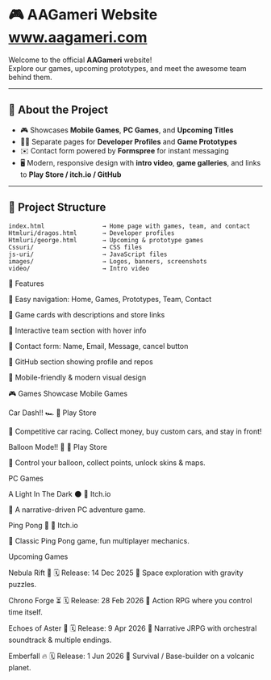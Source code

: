 # 🎮 AAGameri Website   www.aagameri.com

Welcome to the official **AAGameri** website!  
Explore our games, upcoming prototypes, and meet the awesome team behind them.  

---

## 🌟 About the Project
- 🎮 Showcases **Mobile Games**, **PC Games**, and **Upcoming Titles**  
- 👨‍💻 Separate pages for **Developer Profiles** and **Game Prototypes**  
- ✉️ Contact form powered by **Formspree** for instant messaging  
- 🖥️ Modern, responsive design with **intro video**, **game galleries**, and links to **Play Store / itch.io / GitHub**  

---

## 📂 Project Structure
```text
index.html                → Home page with games, team, and contact
Htmluri/dragos.html       → Developer profiles
Htmluri/george.html       → Upcoming & prototype games
Cssuri/                   → CSS files
js-uri/                   → JavaScript files
images/                   → Logos, banners, screenshots
video/                    → Intro video
```

🚀 Features

🔹 Easy navigation: Home, Games, Prototypes, Team, Contact

🔹 Game cards with descriptions and store links

🔹 Interactive team section with hover info

🔹 Contact form: Name, Email, Message, cancel button

🔹 GitHub section showing profile and repos

🔹 Mobile-friendly & modern visual design

🎮 Games Showcase
Mobile Games

Car Dash!! 🏎️
🔗 Play Store

📝 Competitive car racing. Collect money, buy custom cars, and stay in front!

Balloon Mode!! 🎈
🔗 Play Store

📝 Control your balloon, collect points, unlock skins & maps.

PC Games

A Light In The Dark 🌑
🔗 Itch.io

📝 A narrative-driven PC adventure game.

Ping Pong 🏓
🔗 Itch.io

📝 Classic Ping Pong game, fun multiplayer mechanics.

Upcoming Games

Nebula Rift 🌌
🗓 Release: 14 Dec 2025
📝 Space exploration with gravity puzzles.

Chrono Forge ⏳
🗓 Release: 28 Feb 2026
📝 Action RPG where you control time itself.

Echoes of Aster 🌠
🗓 Release: 9 Apr 2026
📝 Narrative JRPG with orchestral soundtrack & multiple endings.

Emberfall 🔥
🗓 Release: 1 Jun 2026
📝 Survival / Base-builder on a volcanic planet.
